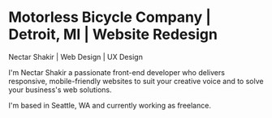 # Motorless Bicycle Company | Detroit, MI | Website Redesign
Nectar Shakir | Web Design | UX Design<br>
<p>I'm Nectar Shakir a passionate front-end developer who delivers responsive, mobile-friendly websites to suit your creative voice and to solve your business's web solutions.

I'm based in Seattle, WA and currently working as freelance.
